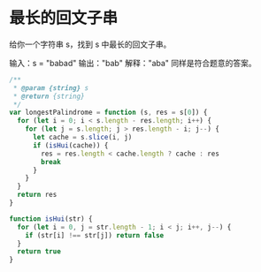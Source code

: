 # 最长的回文子串

给你一个字符串 s，找到 s 中最长的回文子串。

输入：s = "babad"
输出："bab"
解释："aba" 同样是符合题意的答案。

```js
/**
 * @param {string} s
 * @return {string}
 */
var longestPalindrome = function (s, res = s[0]) {
  for (let i = 0; i < s.length - res.length; i++) {
    for (let j = s.length; j > res.length - i; j--) {
      let cache = s.slice(i, j)
      if (isHui(cache)) {
        res = res.length < cache.length ? cache : res
        break
      }
    }
  }
  return res
}

function isHui(str) {
  for (let i = 0, j = str.length - 1; i < j; i++, j--) {
    if (str[i] !== str[j]) return false
  }
  return true
}
```
